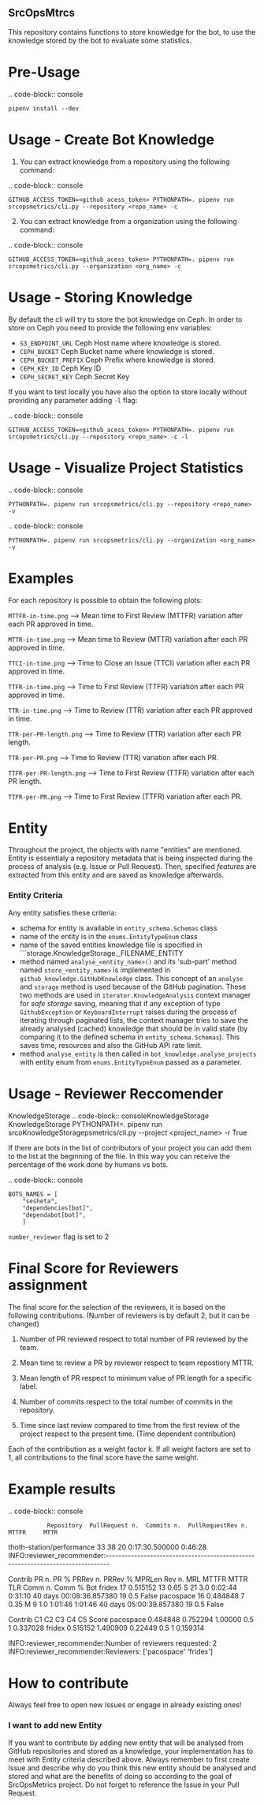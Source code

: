 SrcOpsMtrcs
------------

This repository contains functions to store knowledge for the bot,
to use the knowledge stored by the bot to evaluate some statistics.

Pre-Usage
=========

.. code-block:: console

    pipenv install --dev

Usage - Create Bot Knowledge
============================

1. You can extract knowledge from a repository using the following command:

.. code-block:: console

    GITHUB_ACCESS_TOKEN=<github_acess_token> PYTHONPATH=. pipenv run srcopsmetrics/cli.py --repository <repo_name> -c

2. You can extract knowledge from a organization using the following command:

.. code-block:: console

    GITHUB_ACCESS_TOKEN=<github_acess_token> PYTHONPATH=. pipenv run srcopsmetrics/cli.py --organization <org_name> -c

Usage - Storing Knowledge
====================================

By default the cli will try to store the bot knowledge on Ceph.
In order to store on Ceph you need to provide the following env variables:

- `S3_ENDPOINT_URL` Ceph Host name where knowledge is stored.
- `CEPH_BUCKET` Ceph Bucket name where knowledge is stored.
- `CEPH_BUCKET_PREFIX` Ceph Prefix where knowledge is stored.
- `CEPH_KEY_ID` Ceph Key ID
- `CEPH_SECRET_KEY` Ceph Secret Key

If you want to test locally you have also the option to store locally without providing any parameter adding `-l` flag:

.. code-block:: console

    GITHUB_ACCESS_TOKEN=<github_acess_token> PYTHONPATH=. pipenv run srcopsmetrics/cli.py --repository <repo_name> -c -l

Usage - Visualize Project Statistics
====================================

.. code-block:: console

    PYTHONPATH=. pipenv run srcopsmetrics/cli.py --repository <repo_name> -v

.. code-block:: console

    PYTHONPATH=. pipenv run srcopsmetrics/cli.py --organization <org_name> -v

Examples
=========
For each repository is possible to obtain the following plots:

`MTTFR-in-time.png` --> Mean time to First Review (MTTFR) variation after each PR approved in time.

`MTTR-in-time.png` --> Mean time to Review (MTTR) variation after each PR approved in time.

`TTCI-in-time.png` --> Time to Close an Issue (TTCI) variation after each PR approved in time.

`TTFR-in-time.png` --> Time to First Review (TTFR) variation after each PR approved in time.

`TTR-in-time.png` --> Time to Review (TTR) variation after each PR approved in time.

`TTR-per-PR-length.png` --> Time to Review (TTR) variation after each PR length.

`TTR-per-PR.png` --> Time to Review (TTR) variation after each PR.

`TTFR-per-PR-length.png` --> Time to First Review (TTFR) variation after each PR length.

`TTFR-per-PR.png` --> Time to First Review (TTFR) variation after each PR.

Entity
====================================
Throughout the project, the objects with name "entities" are mentioned. Entity is essentialy a repository metadata that is being inspected during the process of analysis (e.g. Issue or Pull Request). Then, specified *features* are extracted from this entity and are saved as knowledge afterwards.

### Entity Criteria
Any entity satisfies these criteria:
* schema for entity is available in ```entity_schema.Schemas``` class
* name of the entity is in the ```enums.EntityTypeEnum``` class
* name of the saved entities knowledge file is specified in ```storage.KnowledgeStorage._FILENAME_ENTITY
* method named ```analyse_<entity_name>()``` and its 'sub-part' method named ```store_<entity_name>``` is implemented in ```github_knowledge.GitHubKnowledge``` class. This concept of an ```analyse``` and ```storage``` method is used because of the GitHub pagination. These two methods are used in ```iterator.KnowledgeAnalysis``` context manager for *safe storage* saving, meaning that if any exception of type ```GithubException``` or ```KeyboardInterrupt``` raises during the process of iterating through paginated lists, the context manager tries to save the already analysed (cached) knowledge that should be in valid state (by comparing it to the defined schema in ```entity_schema.Schemas```). This saves time, resources and also the GitHub API rate limit.
* method ```analyse_entity``` is then called in ```bot_knowledge.analyse_projects``` with entity enum from ```enums.EntityTypeEnum``` passed as a parameter.

Usage - Reviewer Reccomender
============================
KnowledgeStorage
.. code-block:: consoleKnowledgeStorage
KnowledgeStorage
    PYTHONPATH=. pipenv run srcoKnowledgeStoragepsmetrics/cli.py --project <project_name> -r True

If there are bots in the list of contributors of your project you can add them to the list
at the beginning of the file. In this way you can receive the percentage of the work
done by humans vs bots.

.. code-block:: console

    BOTS_NAMES = [
        "sesheta",
        "dependencies[bot]",
        "dependabot[bot]",
        ]

`number_reviewer` flag is set to 2

Final Score for Reviewers assignment
=====================================

The final score for the selection of the reviewers, it is based on the following
contributions. (Number of reviewers is by default 2, but it can be changed)

1. Number of PR reviewed respect to total number of PR reviewed by the team.

2. Mean time to review a PR by reviewer respect to team repostiory MTTR.

3. Mean length of PR respect to minimum value of PR length for a specific label.

4. Number of commits respect to the total number of commits in the repository.

5. Time since last review compared to time from the first review of the project respect to the present time.
(Time dependent contribution)

Each of the contribution as a weight factor k. If all weight factors are set to 1,
all contributions to the final score have the same weight.

Example results
===============

.. code-block:: console

               Repository  PullRequest n.  Commits n.  PullRequestRev n.           MTTFR     MTTR

thoth-station/performance              33          38                 20  0:17:30.500000  0:46:28
INFO:reviewer_recommender:-------------------------------------------------------------------------------

Contrib  PR n.      PR %  PRRev n.  PRRev % MPRLen  Rev n.  MRL    MTTFR     MTTR                     TLR  Comm n.  Comm %    Bot
fridex     17  0.515152        13     0.65      S      21  3.0  0:02:44  0:31:10 40 days 00:08:36.857380       19     0.5  False
pacospace  16  0.484848         7     0.35      M       9  1.0  1:01:46  1:01:46 40 days 05:00:39.857380       19     0.5  False

Contrib        C1        C2       C3   C4  C5     Score
pacospace  0.484848  0.752294  1.00000  0.5   1  0.337028
fridex     0.515152  1.490909  0.22449  0.5   1  0.159314

INFO:reviewer_recommender:Number of reviewers requested: 2
INFO:reviewer_recommender:Reviewers: ['pacospace' 'fridex']

How to contribute
===============
Always feel free to open new Issues or engage in already existing ones!

### I want to add new Entity
If you want to contribute by adding new entity that will be analysed from GitHub repositories and stored as a knowledge, your implementation has to meet with Entity criteria described above.  Always remember to first create Issue and describe why do you think this new entity should be analysed and stored and what are the benefits of doing so according to the goal of SrcOpsMetrics project. Do not forget to reference the Issue in your Pull Request.